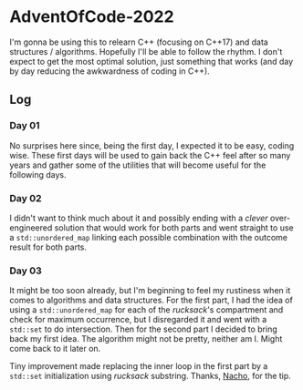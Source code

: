 # AdventOfCode-2022

I'm gonna be using this to relearn C++ (focusing on C++17) and data structures / algorithms. Hopefully I'll be able
to follow the rhythm. I don't expect to get the most optimal solution, just something that works (and day by day reducing
the awkwardness of coding in C++).

## Log
### Day 01
No surprises here since, being the first day, I expected it to be easy, coding wise. These first days will be used to gain back the C++ feel
after so many years and gather some of the utilities that will become useful for the following days.

### Day 02
I didn't want to think much about it and possibly ending with a *clever* over-engineered solution that would work for both parts and 
went straight to use a `std::unordered_map` linking each possible combination with the outcome result for both parts.

### Day 03
It might be too soon already, but I'm beginning to feel my rustiness when it comes to algorithms and data structures. For the first part, I had
the idea of using a `std::unordered_map` for each of the *rucksack*'s compartment and check for maximum occurrence, but I disregarded it 
and went with a `std::set` to do intersection. 
Then for the second part I decided to bring back my first idea. The algorithm might not be pretty, neither am I. Might come back to it later on.

Tiny improvement made replacing the inner loop in the first part by a `std::set` initialization using *rucksack*
substring. Thanks, [Nacho](https://github.com/nlasheras/aoc-2022), for the tip.
